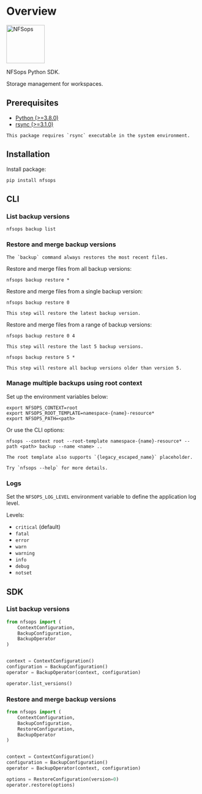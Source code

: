 # Overview

<p align="left">
    <img src="_static/logo.svg" width="100" title="NFSops"/>
</p>

NFSops Python SDK.

Storage management for workspaces.

## Prerequisites

* [Python (>=3.8.0)](https://www.python.org)
* [rsync (>=3.1.0)](https://rsync.samba.org)

```{note}
This package requires `rsync` executable in the system environment.
```

## Installation

Install package:

```console
pip install nfsops
```

## CLI

### List backup versions

```console
nfsops backup list
```

### Restore and merge backup versions

```{warning}
The `backup` command always restores the most recent files.
```

Restore and merge files from all backup versions:

```console
nfsops backup restore *
```

Restore and merge files from a single backup version:

```console
nfsops backup restore 0
```

```{note}
This step will restore the latest backup version.
```

Restore and merge files from a range of backup versions:

```console
nfsops backup restore 0 4
```

```{note}
This step will restore the last 5 backup versions.
```

```console
nfsops backup restore 5 *
```

```{note}
This step will restore all backup versions older than version 5.
```

### Manage multiple backups using root context

Set up the environment variables below:

```console
export NFSOPS_CONTEXT=root
export NFSOPS_ROOT_TEMPLATE=namespace-{name}-resource*
export NFSOPS_PATH=<path>
```

Or use the CLI options:

```console
nfsops --context root --root-template namespace-{name}-resource* --path <path> backup --name <name> ..
```

```{note}
The root template also supports `{legacy_escaped_name}` placeholder.
```

```{hint}
Try `nfsops --help` for more details.
```

### Logs

Set the `NFSOPS_LOG_LEVEL` environment variable to define the application log level.

Levels:

- `critical` (default)
- `fatal`
- `error`
- `warn`
- `warning`
- `info`
- `debug`
- `notset`

## SDK

### List backup versions

```python
from nfsops import (
    ContextConfiguration,
    BackupConfiguration,
    BackupOperator
)


context = ContextConfiguration()
configuration = BackupConfiguration()
operator = BackupOperator(context, configuration)

operator.list_versions()
```

### Restore and merge backup versions

```python
from nfsops import (
    ContextConfiguration,
    BackupConfiguration,
    RestoreConfiguration,
    BackupOperator
)


context = ContextConfiguration()
configuration = BackupConfiguration()
operator = BackupOperator(context, configuration)

options = RestoreConfiguration(version=0)
operator.restore(options)
```
